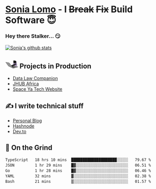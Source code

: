 # [Sonia Lomo](https://sonylomo.github.io/) - I ~~Break~~ ~~Fix~~ Build Software 😇
### Hey there Stalker... 😏 

<a href="https://github.com/sonylomo/github-readme-stats">
  <img align="center" src="https://media.giphy.com/media/lU05nFSW6Y2A/giphy.gif" alt="Sonia's github stats" />
</a>

## <img src="assets/devcat.gif" width="40"> Projects in Production
- [Data Law Companion](https://datalawcompanion.org/)
- [JHUB Africa](https://jhubafrica.com/)
- [Space Ya Tech Website](https://www.spaceyatech.com/)

## ✍️ I write technical stuff
- [Personal Blog](https://sonylomo-github-io.vercel.app/blog)
- [Hashnode](https://sonylomo.hashnode.dev/)
- [Dev.to](https://dev.to/sonylomo)

## 🤡 On the Grind
<!--START_SECTION:waka-->

```txt
TypeScript   18 hrs 10 mins  ████████████████████░░░░░   79.67 %
JSON         1 hr 29 mins    █▓░░░░░░░░░░░░░░░░░░░░░░░   06.51 %
Go           1 hr 28 mins    █▓░░░░░░░░░░░░░░░░░░░░░░░   06.46 %
YAML         32 mins         ▓░░░░░░░░░░░░░░░░░░░░░░░░   02.38 %
Bash         21 mins         ▒░░░░░░░░░░░░░░░░░░░░░░░░   01.57 %
```

<!--END_SECTION:waka-->
